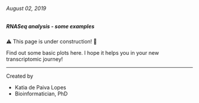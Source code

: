 ###### August 02, 2019
##### RNASeq analysis - some examples

:warning: This page is under construction! :construction:

Find out some basic plots here. I hope it helps you in your new transcriptomic journey! 







*********************************
Created by 
* Katia de Paiva Lopes
* Bioinformatician, PhD 
